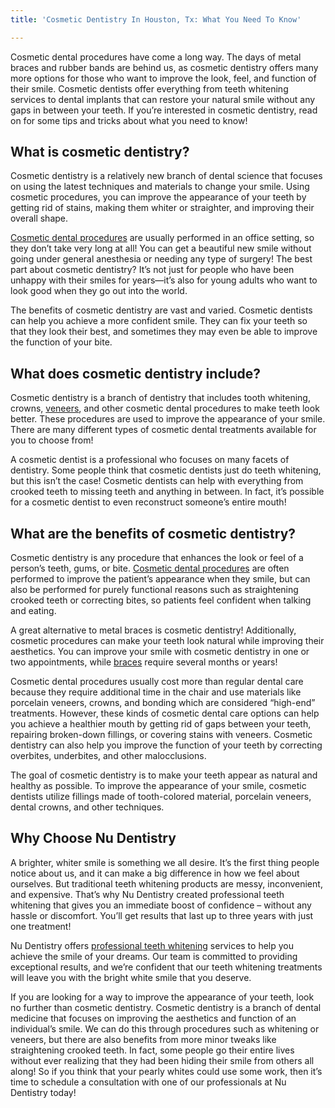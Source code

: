 ```yaml
---
title: 'Cosmetic Dentistry In Houston, Tx: What You Need To Know'

---
```

Cosmetic dental procedures have come a long way. The days of metal braces and rubber bands are behind us, as cosmetic dentistry offers many more options for those who want to improve the look, feel, and function of their smile. Cosmetic dentists offer everything from teeth whitening services to dental implants that can restore your natural smile without any gaps in between your teeth. If you’re interested in cosmetic dentistry, read on for some tips and tricks about what you need to know!

## What is cosmetic dentistry?

Cosmetic dentistry is a relatively new branch of dental science that focuses on using the latest techniques and materials to change your smile. Using cosmetic procedures, you can improve the appearance of your teeth by getting rid of stains, making them whiter or straighter, and improving their overall shape.

[Cosmetic dental procedures](http://50.18.194.110:40030/houston-tx/cosmetic-dentistry/aesthetic-dentistry/ "Click to jump to our aesthetic dentistry page") are usually performed in an office setting, so they don’t take very long at all! You can get a beautiful new smile without going under general anesthesia or needing any type of surgery! The best part about cosmetic dentistry? It’s not just for people who have been unhappy with their smiles for years—it’s also for young adults who want to look good when they go out into the world.

The benefits of cosmetic dentistry are vast and varied. Cosmetic dentists can help you achieve a more confident smile. They can fix your teeth so that they look their best, and sometimes they may even be able to improve the function of your bite.

## What does cosmetic dentistry include?

Cosmetic dentistry is a branch of dentistry that includes tooth whitening, crowns, [veneers](http://50.18.194.110:40030/houston-tx/cosmetic-dentistry/porcelain-veneers/ "Click to jump to our porcelain veneers page"), and other cosmetic dental procedures to make teeth look better. These procedures are used to improve the appearance of your smile. There are many different types of cosmetic dental treatments available for you to choose from!

A cosmetic dentist is a professional who focuses on many facets of dentistry. Some people think that cosmetic dentists just do teeth whitening, but this isn’t the case! Cosmetic dentists can help with everything from crooked teeth to missing teeth and anything in between. In fact, it’s possible for a cosmetic dentist to even reconstruct someone’s entire mouth!

## What are the benefits of cosmetic dentistry?

Cosmetic dentistry is any procedure that enhances the look or feel of a person’s teeth, gums, or bite. [Cosmetic dental procedures](https://www.colgate.com/en-us/oral-health/dental-visits/five-types-of-cosmetic-dentistry-procedures) are often performed to improve the patient’s appearance when they smile, but can also be performed for purely functional reasons such as straightening crooked teeth or correcting bites, so patients feel confident when talking and eating.

A great alternative to metal braces is cosmetic dentistry! Additionally, cosmetic procedures can make your teeth look natural while improving their aesthetics. You can improve your smile with cosmetic dentistry in one or two appointments, while [braces](http://50.18.194.110:40030/houston-tx/cosmetic-dentistry/invisalign/ "Click to jump to our Invisalign page") require several months or years!

Cosmetic dental procedures usually cost more than regular dental care because they require additional time in the chair and use materials like porcelain veneers, crowns, and bonding which are considered “high-end” treatments. However, these kinds of cosmetic dental care options can help you achieve a healthier mouth by getting rid of gaps between your teeth, repairing broken-down fillings, or covering stains with veneers. Cosmetic dentistry can also help you improve the function of your teeth by correcting overbites, underbites, and other malocclusions.

The goal of cosmetic dentistry is to make your teeth appear as natural and healthy as possible. To improve the appearance of your smile, cosmetic dentists utilize fillings made of tooth-colored material, porcelain veneers, dental crowns, and other techniques.

## Why Choose Nu Dentistry

A brighter, whiter smile is something we all desire. It’s the first thing people notice about us, and it can make a big difference in how we feel about ourselves. But traditional teeth whitening products are messy, inconvenient, and expensive. That’s why Nu Dentistry created professional teeth whitening that gives you an immediate boost of confidence – without any hassle or discomfort. You’ll get results that last up to three years with just one treatment!

Nu Dentistry offers [professional teeth whitening](http://50.18.194.110:40030/houston-tx/cosmetic-dentistry/pro-teeth-whitening/ "Click to jump to our teeth whitening page") services to help you achieve the smile of your dreams. Our team is committed to providing exceptional results, and we’re confident that our teeth whitening treatments will leave you with the bright white smile that you deserve.

If you are looking for a way to improve the appearance of your teeth, look no further than cosmetic dentistry. Cosmetic dentistry is a branch of dental medicine that focuses on improving the aesthetics and function of an individual’s smile. We can do this through procedures such as whitening or veneers, but there are also benefits from more minor tweaks like straightening crooked teeth. In fact, some people go their entire lives without ever realizing that they had been hiding their smile from others all along! So if you think that your pearly whites could use some work, then it’s time to schedule a consultation with one of our professionals at Nu Dentistry today!